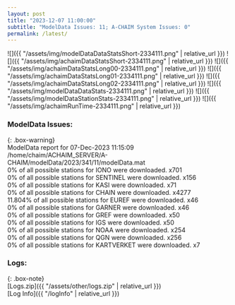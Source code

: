 ```yaml
---
layout: post
title: "2023-12-07 11:00:00"
subtitle: "ModelData Issues: 11; A-CHAIM System Issues: 0"
permalink: /latest/
---
```


![]({{ "/assets/img/modelDataDataStatsShort-2334111.png" | relative_url }})
![]({{ "/assets/img/achaimDataStatsShort-2334111.png" | relative_url }})
![]({{ "/assets/img/achaimDataStatsLong00-2334111.png" | relative_url }})
![]({{ "/assets/img/achaimDataStatsLong01-2334111.png" | relative_url }})
![]({{ "/assets/img/achaimDataStatsLong02-2334111.png" | relative_url }})
![]({{ "/assets/img/modelDataDataStats-2334111.png" | relative_url }})
![]({{ "/assets/img/modelDataStationStats-2334111.png" | relative_url }})
![]({{ "/assets/img/achaimRunTime-2334111.png" | relative_url }})


### ModelData Issues:  
  
{: .box-warning}  
 ModelData report for 07-Dec-2023 11:15:09   
 /home/chaim/ACHAIM_SERVER/A-CHAIM/modelData/2023/341/11/modelData.mat   
 0% of all possible stations for IONO were downloaded. x701   
 0% of all possible stations for SENTINEL were downloaded. x156   
 0% of all possible stations for KASI were downloaded. x71   
 0% of all possible stations for CHAIN were downloaded. x4277   
 11.804% of all possible stations for EUREF were downloaded. x46   
 0% of all possible stations for GARNER were downloaded. x46   
 0% of all possible stations for GREF were downloaded. x50   
 0% of all possible stations for IGS were downloaded. x50   
 0% of all possible stations for NOAA were downloaded. x254   
 0% of all possible stations for QGN were downloaded. x256   
 0% of all possible stations for KARTVERKET were downloaded. x7   
  


### Logs:  
  
{: .box-note}  
[Logs.zip]({{ "/assets/other/logs.zip" | relative_url }})  
[Log Info]({{ "/logInfo" | relative_url }})  
